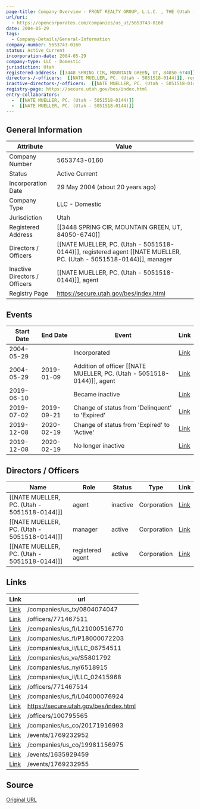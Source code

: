 ```yaml
---
page-title: Company Overview - FRONT REALTY GROUP, L.L.C. , THE (Utah - 5653743-0160)
url/uri:
  - https://opencorporates.com/companies/us_ut/5653743-0160
date: 2004-05-29
tags:
  - Company-Details/General-Information
company-number: 5653743-0160
status: Active Current
incorporation-date: 2004-05-29
company-type: LLC - Domestic
jurisdiction: Utah
registered-address: [[3448 SPRING CIR, MOUNTAIN GREEN, UT, 84050-6740]]
directors-/-officers:  [[NATE MUELLER, PC. (Utah - 5051518-0144)]], registered agent  [[NATE MUELLER, PC. (Utah - 5051518-0144)]], manager
inactive-directors-/-officers:  [[NATE MUELLER, PC. (Utah - 5051518-0144)]], agent
registry-page: https://secure.utah.gov/bes/index.html
entry-collaborators:
  -  [[NATE MUELLER, PC. (Utah - 5051518-0144)]]
  -  [[NATE MUELLER, PC. (Utah - 5051518-0144)]]
---
```


## General Information
| Attribute          | Value                                       |
|--------------------|---------------------------------------------|
| Company Number     | 5653743-0160                                |
| Status             | Active Current                              |
| Incorporation Date | 29 May 2004 (about 20 years ago)            |
| Company Type       | LLC - Domestic                              |
| Jurisdiction       | Utah                                        |
| Registered Address | [[3448 SPRING CIR, MOUNTAIN GREEN, UT, 84050-6740]] |
| Directors / Officers |  [[NATE MUELLER, PC. (Utah - 5051518-0144)]], registered agent  [[NATE MUELLER, PC. (Utah - 5051518-0144)]], manager |
| Inactive Directors / Officers |  [[NATE MUELLER, PC. (Utah - 5051518-0144)]], agent                      |
| Registry Page      | https://secure.utah.gov/bes/index.html      |

## Events

| Start Date | End Date   | Event                                                   | Link |
|------------|------------|-------------------------------------------------------|------|
| 2004-05-29 |            | Incorporated                                            | [Link](https://opencorporates.com/events/350946173) |
| 2004-05-29 | 2019-01-09 | Addition of officer  [[NATE MUELLER, PC. (Utah - 5051518-0144)]], agent              | [Link](https://opencorporates.com/events/350946149) |
| 2019-06-10 |            | Became inactive                                         | [Link](https://opencorporates.com/events/1519924724) |
| 2019-07-02 | 2019-09-21 | Change of status from 'Delinquent' to 'Expired'         | [Link](https://opencorporates.com/events/1635929459) |
| 2019-12-08 | 2020-02-19 | Change of status from 'Expired' to 'Active'             | [Link](https://opencorporates.com/events/1769232952) |
| 2019-12-08 | 2020-02-19 | No longer inactive                                      | [Link](https://opencorporates.com/events/1769232955) |

## Directors / Officers
| Name                 | Role            | Status     | Type        | Link |
|----------------------|-----------------|------------|-------------|------|
|  [[NATE MUELLER, PC. (Utah - 5051518-0144)]] | agent           | inactive   | Corporation | [Link](https://opencorporates.com/officers/100795565) |
|  [[NATE MUELLER, PC. (Utah - 5051518-0144)]] | manager         | active     | Corporation | [Link](https://opencorporates.com/officers/771467511) |
|  [[NATE MUELLER, PC. (Utah - 5051518-0144)]] | registered agent | active     | Corporation | [Link](https://opencorporates.com/officers/771467514) |

## Links
| Link   | url                            
|--------|--------------------------------|
| [Link](/companies/us_tx/0804074047) |/companies/us_tx/0804074047   |
| [Link](/officers/771467511) |/officers/771467511           |
| [Link](/companies/us_fl/L21000516770) |/companies/us_fl/L21000516770 |
| [Link](/companies/us_fl/P18000072203) |/companies/us_fl/P18000072203 |
| [Link](/companies/us_il/LLC_06754511) |/companies/us_il/LLC_06754511 |
| [Link](/companies/us_va/S5801792) |/companies/us_va/S5801792     |
| [Link](/companies/us_ny/6518915) |/companies/us_ny/6518915      |
| [Link](/companies/us_il/LLC_02415968) |/companies/us_il/LLC_02415968 |
| [Link](/officers/771467514) |/officers/771467514           |
| [Link](/companies/us_fl/L04000076924) |/companies/us_fl/L04000076924 |
| [Link](https://secure.utah.gov/bes/index.html) |https://secure.utah.gov/bes/index.html|
| [Link](/officers/100795565) |/officers/100795565           |
| [Link](/companies/us_co/20171916993) |/companies/us_co/20171916993  |
| [Link](/events/1769232952) |/events/1769232952            |
| [Link](/companies/us_co/19981156975) |/companies/us_co/19981156975  |
| [Link](/events/1635929459) |/events/1635929459            |
| [Link](/events/1769232955) |/events/1769232955            |

## Source
[Original URL](https://opencorporates.com/companies/us_ut/5653743-0160)
